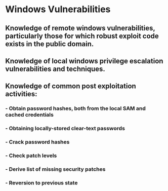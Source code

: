 # Windows Vulnerabilities

## Knowledge of remote windows vulnerabilities, particularly those for which robust exploit code exists in the public domain.

## Knowledge of local windows privilege escalation vulnerabilities and techniques.

## Knowledge of common post exploitation activities:
### - Obtain password hashes, both from the local SAM and cached credentials
### - Obtaining locally-stored clear-text passwords
### - Crack password hashes
### - Check patch levels
### - Derive list of missing security patches
### - Reversion to previous state

